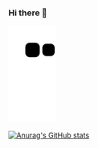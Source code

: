 ### Hi there 👋
![](https://raw.githubusercontent.com/yljcode1/yljcode1/main/assets/github-contribution-grid-snake.svg)              

[![Anurag's GitHub stats](https://github-readme-stats.vercel.app/api?username=yljcode1&count_private=true&show_icons=true&theme=cobalt)](https://github.com/anuraghazra/github-readme-stats)
<!--
**yljcode1/yljcode1** is a ✨ _special_ ✨ repository because its `README.md` (this file) appears on your GitHub profile.

Here are some ideas to get you started:

- 🔭 I’m currently working on ...
- 🌱 I’m currently learning ...
- 👯 I’m looking to collaborate on ...
- 🤔 I’m looking for help with ...
- 💬 Ask me about ...
- 📫 How to reach me: ...
- 😄 Pronouns: ...
- ⚡ Fun fact: ...
-->
